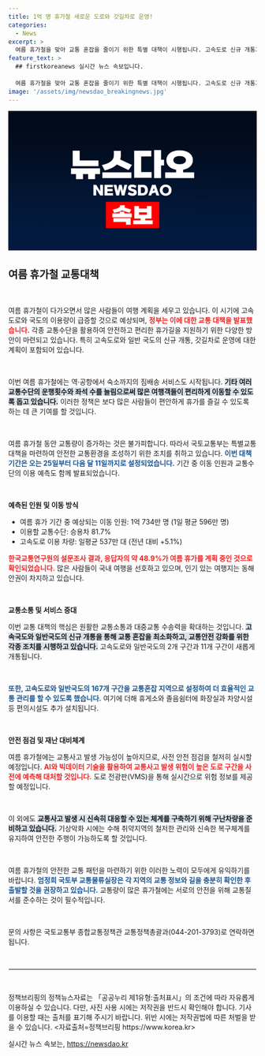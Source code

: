 ```yaml
---
title: 1억 명 휴가철 새로운 도로와 갓길차로 운영!
categories:
  - News
excerpt: >
  여름 휴가철을 맞아 교통 혼잡을 줄이기 위한 특별 대책이 시행됩니다. 고속도로 신규 개통과 대중교통 증편 등으로 안전하고 편리한 여행을 지원하며, 이젠 짐 배송 서비스도 추가됩니다!
feature_text: >
  ## firstkoreanews 실시간 뉴스 속보입니다.

  여름 휴가철을 맞아 교통 혼잡을 줄이기 위한 특별 대책이 시행됩니다. 고속도로 신규 개통과 대중교통 증편 등으로 안전하고 편리한 여행을 지원하며, 이젠 짐 배송 서비스도 추가됩니다!
image: '/assets/img/newsdao_breakingnews.jpg'
---
```


<p><img src="/assets/img/newsdao_breakingnews.jpg" alt="firstkoreanews 속보" /></p>

<h2 data-ke-size="size26">여름 휴가철 교통대책</h2>

<p data-ke-size="size16">&nbsp;</p>

<p>여름 휴가철이 다가오면서 많은 사람들이 여행 계획을 세우고 있습니다. 이 시기에 고속도로와 국도의 이용량이 급증할 것으로 예상되며, <b><span style="color: #ee2323;">정부는 이에 대한 교통 대책을 발표했습니다.</span></b> 각종 교통수단을 활용하여 안전하고 편리한 휴가길을 지원하기 위한 다양한 방안이 마련되고 있습니다. 특히 고속도로와 일반 국도의 신규 개통, 갓길차로 운영에 대한 계획이 포함되어 있습니다.</p>

<p data-ke-size="size16">&nbsp;</p>

<p>이번 여름 휴가철에는 역·공항에서 숙소까지의 짐배송 서비스도 시작됩니다. <b><span style="background-color: #21538527;">기타 여러 교통수단의 운행횟수와 좌석 수를 늘림으로써 많은 여행객들이 편리하게 이동할 수 있도록 돕고 있습니다.</span></b> 이러한 정책은 보다 많은 사람들이 편안하게 휴가를 즐길 수 있도록 하는 데 큰 기여를 할 것입니다.</p>

<p data-ke-size="size16">&nbsp;</p>

<p>여름 휴가철 동안 교통량이 증가하는 것은 불가피합니다. 따라서 국토교통부는 특별교통 대책을 마련하여 안전한 교통환경을 조성하기 위한 조치를 취하고 있습니다. <b><span style="color: #1a5490;">이번 대책 기간은 오는 25일부터 다음 달 11일까지로 설정되었습니다.</span></b> 기간 중 이동 인원과 교통수단의 이용 예측도 함께 발표되었습니다.</p>

<p data-ke-size="size16">&nbsp;</p>

<p><strong>예측된 인원 및 이동 방식</strong></p>

<ul>
    <li>여름 휴가 기간 중 예상되는 이동 인원: 1억 734만 명 (1일 평균 596만 명)</li>
    <li>이용할 교통수단: 승용차 81.7%</li>
    <li>고속도로 이용 차량: 일평균 537만 대 (전년 대비 +5.1%)</li>
</ul>

<p><b><span style="color: #ee2323;">한국교통연구원의 설문조사 결과, 응답자의 약 48.9%가 여름 휴가를 계획 중인 것으로 확인되었습니다.</span></b> 많은 사람들이 국내 여행을 선호하고 있으며, 인기 있는 여행지는 동해안권이 차지하고 있습니다.</p>

<p data-ke-size="size16">&nbsp;</p>

<p><strong>교통소통 및 서비스 증대</strong></p>

<p>이번 교통 대책의 핵심은 원활한 교통소통과 대중교통 수송력을 확대하는 것입니다. <b><span style="background-color: #21538527;">고속국도와 일반국도의 신규 개통을 통해 교통 혼잡을 최소화하고, 교통안전 강화를 위한 각종 조치를 시행하고 있습니다.</span></b> 고속도로와 일반국도의 2개 구간과 11개 구간이 새롭게 개통됩니다.</p>

<p data-ke-size="size16">&nbsp;</p>

<p><b><span style="color: #1a5490;">또한, 고속도로와 일반국도의 167개 구간을 교통혼잡 지역으로 설정하여 더 효율적인 교통 관리를 할 수 있도록 했습니다.</span></b> 여기에 더해 휴게소와 졸음쉼터에 화장실과 차양시설 등 편의시설도 추가 설치됩니다.</p>

<p data-ke-size="size16">&nbsp;</p>

<p><strong>안전 점검 및 재난 대비체계</strong></p>

<p>여름 휴가철에는 교통사고 발생 가능성이 높아지므로, 사전 안전 점검을 철저히 실시할 예정입니다. <b><span style="color: #ee2323;">AI와 빅데이터 기술을 활용하여 교통사고 발생 위험이 높은 도로 구간을 사전에 예측해 대처할 것입니다.</span></b> 도로 전광판(VMS)을 통해 실시간으로 위험 정보를 제공할 예정입니다.</p>

<p data-ke-size="size16">&nbsp;</p>

<p>이 외에도 <b><span style="background-color: #21538527;">교통사고 발생 시 신속히 대응할 수 있는 체계를 구축하기 위해 구난차량을 준비하고 있습니다.</span></b> 기상악화 시에는 수해 취약지역의 철저한 관리와 신속한 복구체계를 유지하여 안전한 주행이 가능하도록 할 것입니다.</p>

<p data-ke-size="size16">&nbsp;</p>

<p>여름 휴가철의 안전한 교통 패턴을 마련하기 위한 이러한 노력이 모두에게 유익하기를 바랍니다. <b><span style="color: #1a5490;">엄정희 국토부 교통물류실장은 각 지역의 교통 정보와 길을 충분히 확인한 후 출발할 것을 권장하고 있습니다.</span></b> 교통량이 많은 휴가철에는 서로의 안전을 위해 교통질서를 준수하는 것이 필수적입니다.</p>

<p data-ke-size="size16">&nbsp;</p>

<p>문의 사항은 국토교통부 종합교통정책관 교통정책총괄과(044-201-3793)로 연락하면 됩니다. </p>

<p data-ke-size="size16">&nbsp;</p>

<hr style="border: 1px solid #eee;" /> 

<p data-ke-size="size16">&nbsp;</p> 

<p>정책브리핑의 정책뉴스자료는 「공공누리 제1유형:출처표시」의 조건에 따라 자유롭게 이용하실 수 있습니다. 다만, 사진 사용 시에는 저작권을 반드시 확인해야 합니다. 기사를 이용할 때는 출처를 표기해 주시기 바랍니다. 위반 시에는 저작권법에 따른 처벌을 받을 수 있습니다. &lt;자료출처=정책브리핑 https://www.korea.kr></p>
실시간 뉴스 속보는, <a href="https://newsdao.kr" rel="dofollow">https://newsdao.kr</a>


